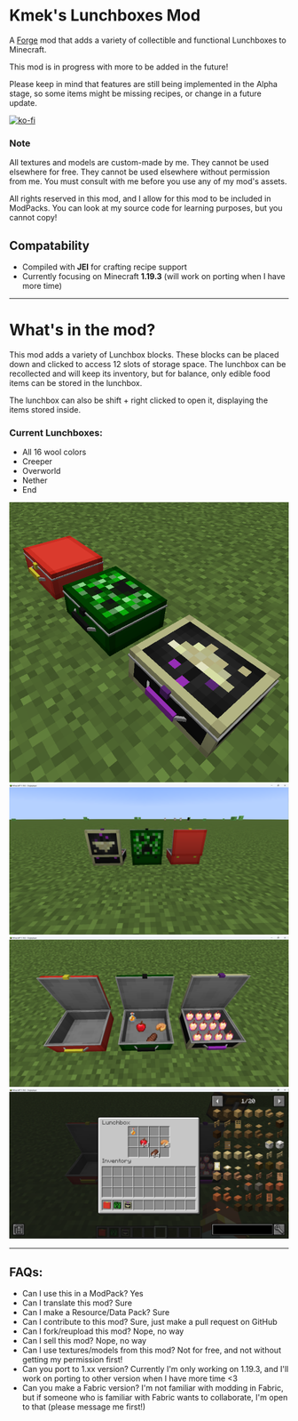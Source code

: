 # Kmek's Lunchboxes Mod

A [Forge](https://legacy.curseforge.com/minecraft/mc-mods/kmeks-lunchboxes) mod that adds a variety of collectible and functional Lunchboxes to Minecraft.

This mod is in progress with more to be added in the future!

Please keep in mind that features are still being implemented in the Alpha stage, so some items might be missing recipes, or change in a future update.

[![ko-fi](https://ko-fi.com/img/githubbutton_sm.svg)](https://ko-fi.com/A0A2I777F)

### Note

All textures and models are custom-made by me. They cannot be used elsewhere for free. They cannot be used elsewhere without permission from me. You must consult with me before you use any of my mod's assets.

All rights reserved in this mod, and I allow for this mod to be included in ModPacks. You can look at my source code for learning purposes, but you cannot copy!

## Compatability
- Compiled with **JEI** for crafting recipe support
- Currently focusing on Minecraft **1.19.3** (will work on porting when I have more time)

---

# What's in the mod?

This mod adds a variety of Lunchbox blocks. 
These blocks can be placed down and clicked to access 12 slots of storage space. 
The lunchbox can be recollected and will keep its inventory, but for balance, only edible food items can be stored in the lunchbox. 

The lunchbox can also be shift + right clicked to open it, displaying the items stored inside.

### Current Lunchboxes: 
- All 16 wool colors
- Creeper
- Overworld
- Nether
- End

![lunchbox closed front](https://raw.githubusercontent.com/Kmek/MinecraftMod-Lunchboxes/main/images/lunchbox_icon.png)
![lunchbox open back](https://raw.githubusercontent.com/Kmek/MinecraftMod-Lunchboxes/main/images/lunchboxes_open_back.png)
![lunchbox open inside](https://raw.githubusercontent.com/Kmek/MinecraftMod-Lunchboxes/main/images/lunchboxes_open_inside.png)
![lunchbox menu](https://raw.githubusercontent.com/Kmek/MinecraftMod-Lunchboxes/main/images/lunchbox_menu.png)

---

## FAQs:
- Can I use this in a ModPack? Yes
- Can I translate this mod? Sure
- Can I make a Resource/Data Pack? Sure
- Can I contribute to this mod? Sure, just make a pull request on GitHub
- Can I fork/reupload this mod? Nope, no way
- Can I sell this mod? Nope, no way
- Can I use textures/models from this mod? Not for free, and not without getting my permission first!
- Can you port to 1.xx version? Currently I'm only working on 1.19.3, and I'll work on porting to other version when I have more time <3
- Can you make a Fabric version? I'm not familiar with modding in Fabric, but if someone who is familiar with Fabric wants to collaborate, I'm open to that (please message me first!)

